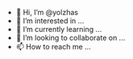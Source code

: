 - 👋 Hi, I’m @yolzhas
- 👀 I’m interested in ...
- 🌱 I’m currently learning ...
- 💞️ I’m looking to collaborate on ...
- 📫 How to reach me ...

<!---
yolzhas/yolzhas is a ✨ special ✨ repository because its `README.md` (this file) appears on your GitHub profile.
You can click the Preview link to take a look at your changes.
--->
